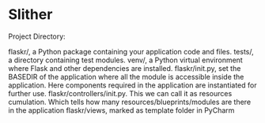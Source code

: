 # Slither


Project Directory:

flaskr/, a Python package containing your application code and files. tests/, a directory containing test modules. venv/, a Python virtual environment where Flask and other dependencies are installed. flaskr/init.py, set the BASEDIR of the application where all the module is accessible inside the application. Here components required in the application are instantiated for further use. flaskr/controllers/init.py. This we can call it as resources cumulation. Which tells how many resources/blueprints/modules are there in the application flaskr/views, marked as template folder in PyCharm

